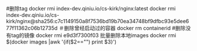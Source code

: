 <!--
 * @Description: 
 * @Author: Damon.chen
 * @LastEditors: Damon.chen
 * @Date: 2019-04-15 14:52:28
 * @LastEditTime: 2019-04-15 23:16:11
 -->
#删除tag
docker rmi  index-dev.qiniu.io/cs-kirk/nginx:latest
docker rmi index-dev.qiniu.io/cs-kirk/nginx@sha256:c7c1149150a8f7536bd19b70ea34748bf9dfbc93e5dee677f11362c06b12735d
＃删除曾经启动过的容器
docker rm containerid
#删除没有tag的镜像
docker rmi e9d3f7300f03
批量删除本地images
 docker rmi $(docker images |awk '{if($2=="<none>")  print $3}')